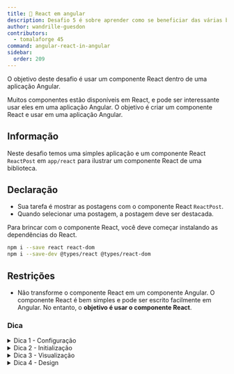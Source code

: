 ```yaml
---
title: 🔴 React em angular
description: Desafio 5 é sobre aprender como se beneficiar das várias bibliotecas em React
author: wandrille-guesdon
contributors:
  - tomalaforge 45
command: angular-react-in-angular
sidebar:
  order: 209
---
```


O objetivo deste desafio é usar um componente React dentro de uma aplicação Angular.

Muitos componentes estão disponíveis em React, e pode ser interessante usar eles em uma aplicação Angular. O objetivo é criar um componente React e usar em uma aplicação Angular.

## Informação

Neste desafio temos uma simples aplicação e um componente React `ReactPost` em `app/react` para ilustrar um componente React de uma biblioteca.

## Declaração

- Sua tarefa é mostrar as postagens com o componente React `ReactPost`.
- Quando selecionar uma postagem, a postagem deve ser destacada.

Para brincar com o componente React, você deve começar instalando as dependências do React.

```bash
npm i --save react react-dom
npm i --save-dev @types/react @types/react-dom
```

## Restrições

- Não transforme o componente React em um componente Angular. O componente React é bem simples e pode ser escrito facilmente em Angular. No entanto, o **objetivo é usar o componente React**.

### Dica

<details>
  <summary>Dica 1 - Configuração</summary>
  Permita arquivos React no tsconfig.json

```
{
...
"compilerOptions": {
  ...
  "jsx": "react"
},
...
}
```

</details>

<details>
  <summary>Dica 2 - Initialização</summary>
  Crie uma raiz react com `createRoot(...)`
</details>

<details>
  <summary>Dica 3 - Visualização</summary>
  Para renderizar o componente, ele deve parecer com:
    ```
    <react root>.render(
        <React.StrictMode>
        ...
        </React.StrictMode>
    )
    ```

</details>

<details>
  <summary>Dica 4 - Design</summary>
  Não esqueça de permitir o arquivo react no Tailwind.
</details>
